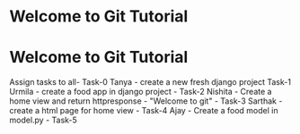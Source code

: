 # Welcome to Git Tutorial
# Welcome to Git Tutorial
Assign tasks to all- Task-0
Tanya - create a new fresh django project Task-1
Urmila - create a food app in django project - Task-2
Nishita - Create a home view and return httpresponse - "Welcome to git" - Task-3
Sarthak - create a html page for home view - Task-4
Ajay - Create a food model in model.py - Task-5
